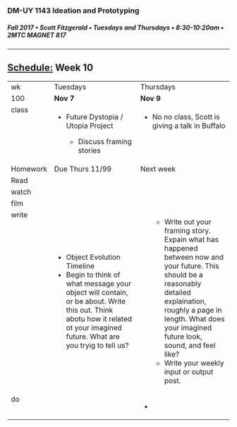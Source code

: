 ### DM-UY 1143 Ideation and Prototyping
##### Fall 2017 • Scott Fitzgerald • Tuesdays and Thursdays • 8:30-10:20am • 2MTC MAGNET 817

---
## [Schedule:](schedule.md) Week 10

<table>
<tr>
<td>wk</td>
<td>Tuesdays</td>
<td>Thursdays</td>
</tr>
<tr>
<td valign="top">100</td>
<td valign="top" width="48%"><strong>Nov 7</strong></td>
<td valign="top" width="48%"><strong>Nov 9</strong></td>
</tr>
<tr>
<td valign="top">class</td>
<td valign="top"><!-- Tuesday-->
<ul> <li>Future Dystopia / Utopia Project</li>
<ul> <li>Discuss framing stories</li></ul>
</ul>
</td>
<!-- 2nd column class -->
<td valign="top" width="48%">
<!-- Thursday class  -->
<ul><li>No no class, Scott is giving a talk in Buffalo</li>
</ul>
</td>
</tr>
<!-- Homework -->
<tr>
<td valign="top">Homework</td>
<td>Due  Thurs  11/99</td>
<td>Next week</td>
</tr>
<!-- read -->
<tr><td valign="top">Read</td>
<td>
<!-- readings for Thurs-->
</td>
<td>
<!-- Readings for Mon-->
</td>
</tr>
<!-- watch -->
<tr>
  <td valign="top">watch</td>
  <td><!-- Due wed this week -->
</td>
  <td><!-- Due next monday -->
</td>
</tr>
<!-- film -->
<tr>
<td valign="top">film</td>
<td><!-- Due wed this week -->
</td>
<td><!-- Due next monday -->
</td>
</tr>
<!-- write -->
<tr>
<td valign="top">write</td>
<td><!-- Due wed this week -->
<ul><li>Object Evolution Timeline</li>
<li>Begin to think of what message your object will contain, or be about. Write this out. Think abotu how it related ot your imagined future. What are you tryig to tell us?</li></ul>
</td>
<td>
<!-- Due Mon next week --><ul>
<ul><li>Write out your framing story. Expain what has happened between now and your future. This should be a reasonably detailed explaination, roughly a page in length.  What does your imagined future look, sound, and feel like?</li>
<li>Write your weekly input or output post.</li>
</ul>
</td>
</tr>
<!-- do -->
<tr>
  <td valign="top">do</td>
  <td>
<!-- Due wed this week -->
</td><ul>

</ul>
  <td>
  <!-- Due Mon next week -->
  <ul>
  <li></li></ul>
</td>
</table>